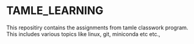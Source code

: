 # TAMLE_LEARNING

This repositiry contains the assignments from tamle classwork program. This includes various topics like linux, git, miniconda etc etc.,
